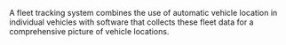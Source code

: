 A fleet tracking system combines the use of automatic vehicle location in individual vehicles with software that collects these fleet data for a comprehensive picture of vehicle locations.
